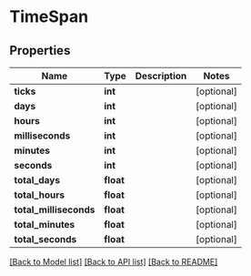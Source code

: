 # TimeSpan

## Properties
Name | Type | Description | Notes
------------ | ------------- | ------------- | -------------
**ticks** | **int** |  | [optional] 
**days** | **int** |  | [optional] 
**hours** | **int** |  | [optional] 
**milliseconds** | **int** |  | [optional] 
**minutes** | **int** |  | [optional] 
**seconds** | **int** |  | [optional] 
**total_days** | **float** |  | [optional] 
**total_hours** | **float** |  | [optional] 
**total_milliseconds** | **float** |  | [optional] 
**total_minutes** | **float** |  | [optional] 
**total_seconds** | **float** |  | [optional] 

[[Back to Model list]](../README.md#documentation-for-models) [[Back to API list]](../README.md#documentation-for-api-endpoints) [[Back to README]](../README.md)

